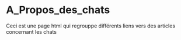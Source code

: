 # A_Propos_des_chats
 Ceci est une page html qui regrouppe différents liens vers des articles concernant les chats
